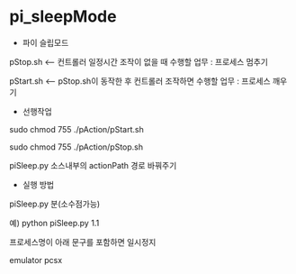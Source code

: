 # pi_sleepMode
- 파이 슬립모드

pStop.sh <-- 컨트롤러 일정시간 조작이 없을 때 수행할 업무 : 프로세스 멈추기

pStart.sh <-- pStop.sh이 동작한 후 컨트롤러 조작하면 수행할 업무 : 프로세스 깨우기



- 선행작업

sudo chmod 755 ./pAction/pStart.sh

sudo chmod 755 ./pAction/pStop.sh


piSleep.py 소스내부의 actionPath 경로 바꿔주기


- 실행 방법

piSleep.py 분(소수점가능)


예) python piSleep.py 1.1




프로세스명이 아래 문구를 포함하면 일시정지

emulator
pcsx
